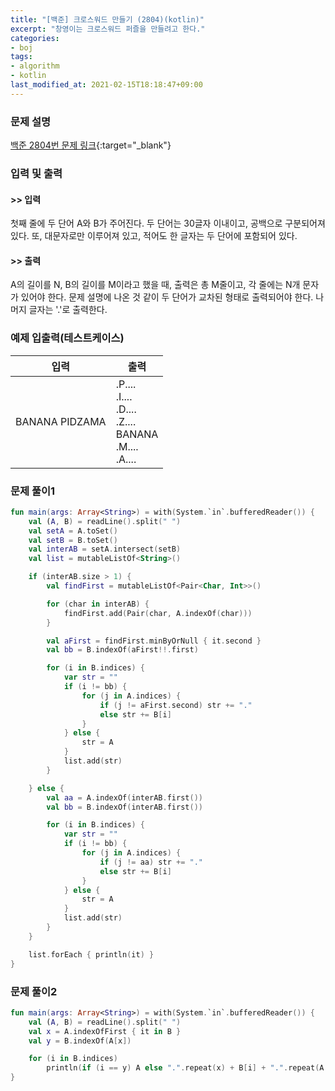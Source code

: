 ```yaml
---
title: "[백준] 크로스워드 만들기 (2804)(kotlin)"
excerpt: "창영이는 크로스워드 퍼즐을 만들려고 한다."
categories:
- boj
tags:
- algorithm
- kotlin
last_modified_at: 2021-02-15T18:18:47+09:00
---
```



### 문제 설명
[백준 2804번 문제 링크](https://www.acmicpc.net/problem/2804#description){:target="_blank"}




### 입력 및 출력
#### >> 입력
첫째 줄에 두 단어 A와 B가 주어진다. 두 단어는 30글자 이내이고, 공백으로 구분되어져 있다. 또, 대문자로만 이루어져 있고, 적어도 한 글자는 두 단어에 포함되어 있다.



#### >> 출력
A의 길이를 N, B의 길이를 M이라고 했을 때, 출력은 총 M줄이고, 각 줄에는 N개 문자가 있어야 한다. 문제 설명에 나온 것 같이 두 단어가 교차된 형태로 출력되어야 한다. 나머지 글자는 '.'로 출력한다.





### 예제 입출력(테스트케이스)


|입력|출력|
|-----|------|
|BANANA PIDZAMA|.P....<br>.I....<br>.D....<br>.Z....<br>BANANA<br>.M....<br>.A....|




### 문제 풀이1
```kotlin
fun main(args: Array<String>) = with(System.`in`.bufferedReader()) {
    val (A, B) = readLine().split(" ")
    val setA = A.toSet()
    val setB = B.toSet()
    val interAB = setA.intersect(setB)
    val list = mutableListOf<String>()

    if (interAB.size > 1) {
        val findFirst = mutableListOf<Pair<Char, Int>>()

        for (char in interAB) {
            findFirst.add(Pair(char, A.indexOf(char)))
        }

        val aFirst = findFirst.minByOrNull { it.second }
        val bb = B.indexOf(aFirst!!.first)

        for (i in B.indices) {
            var str = ""
            if (i != bb) {
                for (j in A.indices) {
                    if (j != aFirst.second) str += "."
                    else str += B[i]
                }
            } else {
                str = A
            }
            list.add(str)
        }

    } else {
        val aa = A.indexOf(interAB.first())
        val bb = B.indexOf(interAB.first())

        for (i in B.indices) {
            var str = ""
            if (i != bb) {
                for (j in A.indices) {
                    if (j != aa) str += "."
                    else str += B[i]
                }
            } else {
                str = A
            }
            list.add(str)
        }
    }

    list.forEach { println(it) }
}
```




### 문제 풀이2
```kotlin
fun main(args: Array<String>) = with(System.`in`.bufferedReader()) {
    val (A, B) = readLine().split(" ")
    val x = A.indexOfFirst { it in B }
    val y = B.indexOf(A[x])

    for (i in B.indices)
        println(if (i == y) A else ".".repeat(x) + B[i] + ".".repeat(A.length - 1 - x))
}
```